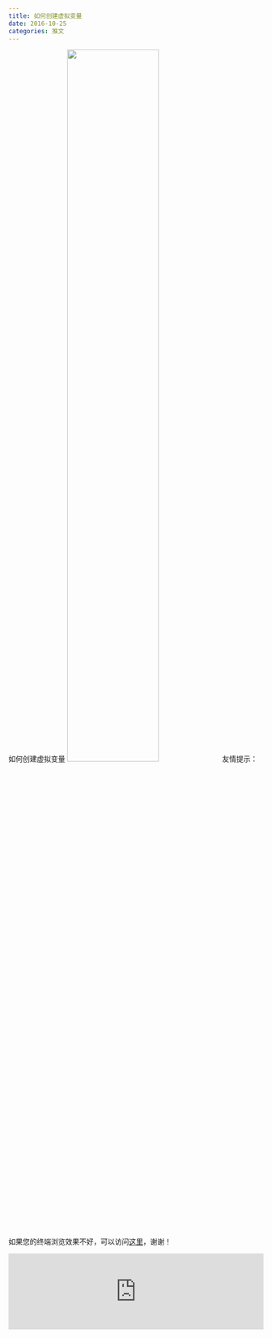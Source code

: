 ```yaml
---
title: 如何创建虚拟变量
date: 2016-10-25
categories: 推文
---
```

如何创建虚拟变量
<img src="http://mmbiz.qpic.cn/mmbiz_jpg/ACviaWTBFxhaxVr8icYx1nhPkgohcFys1iaDngRcYA2aq42M4TFoFcQPXEjToiaGuq5YhxxiaVQibNVoCrqR4mMkzFkw/0?wx_fmt.jpeg" style="width: 60%; height: auto;"/><!--more-->
友情提示：如果您的终端浏览效果不好，可以访问[这里](https://stata-club.github.io/stata_article/2016-10-25.html)，谢谢！
<iframe src="https://stata-club.github.io/stata_article/2016-10-25.html" id="iframepage" frameborder="0" scrolling="no" marginheight="0" marginwidth="0" width="100%" onLoad="iFrameHeight()"></iframe>
<script type="text/javascript" language="javascript">
function iFrameHeight() {
var ifm= document.getElementById("iframepage");
var subWeb = document.frames ? document.frames["iframepage"].document : ifm.contentDocument;   
if(ifm != null && subWeb != null) {
 ifm.height = subWeb.body.scrollHeight;
} 
} 
</script> 